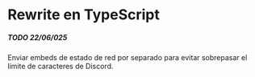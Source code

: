 # Rewrite en TypeScript

##### TODO 22/06/025

Enviar embeds de estado de red por separado para evitar sobrepasar el límite de caracteres de Discord.
